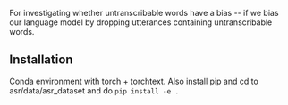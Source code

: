 For investigating whether untranscribable words have a bias -- if we bias our language model by dropping utterances containing untranscribable words.

## Installation
Conda environment with torch + torchtext.
Also install pip and cd to asr/data/asr_dataset and do `pip install -e .`
